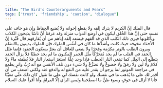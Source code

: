 ```yaml
---
title: "The Bird's Counterarguments and Fears"
tags: ['trust', 'friendship', 'caution', "dialogue"]
---
```


 قال الملك إنَّ الكريم لا يترك إلفه ولا يقطع إخوانه ولا يُضيع الحِفاظ وإن هو خاف على نفسه حتى إنَّ هذا الخُلق ليكون في أوضع الدواب منزلة وقد عرفنا أنَّ ناسًا يذبحون الكلاب ويأكلونها فيرى ذلك الكلب الذي قد ألفهم فيمنعه إلفه إياهم من أن يُفارقهم
قال قُبَّرة إنَّ الأحقاد مخوفة حيثُ كانت وأشدُّها ما كان في أنفُس الملوك فإن الملوك يدينون بالانتقام ويرون الطلب بالوتر مكرُمة وفخرًا ولا ينبغي للعاقل أن يغترَّ بسكون الحقود فإِنما مَثَل الحقد في القلب ما لم يجد مُتحرَّكًا مثَل الجمر المكنون ما لم يجد حطبًا فلا يزال الحقد يتطلَّع إلى العِلل كما تبتغي النار الحطب فإذا وجد عِلَّةً استعَرَ استعار النار فلا يُطفئه ماءٌ ولا كلامٌ ولا لين ولا رفقٌ ولا خضوعٌ ولا تضرُّعٌ ولا شيء دون تلف الأنفس مع أنه رُبَّ واترٍ يطمع في مراجعة الموتور لما يرجو أن يقدر عليه من النفع له والدفع عنه ولكني أضعف من أن أقدر لك على ما يُذهب ما في نفسك ولو كانت نفسك لي على ما تقول كان ذلك عنِّي مغيَّبًا فأنا لا أزال في خوفٍ وسوءِ ظنٍّ ما اصطحبنا وليس الرأي إلَّا الفراق وأنا أقرأ عليك السلام
